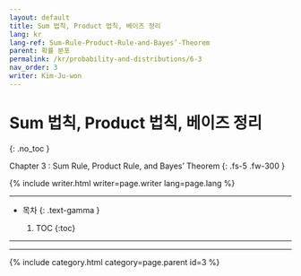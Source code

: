 ```yaml
---
layout: default
title: Sum 법칙, Product 법칙, 베이즈 정리 
lang: kr
lang-ref: Sum-Rule-Product-Rule-and-Bayes’-Theorem
parent: 확률 분포
permalink: /kr/probability-and-distributions/6-3
nav_order: 3
writer: Kim-Ju-won
---
```


# Sum 법칙, Product 법칙, 베이즈 정리
{: .no_toc }

Chapter 3 : Sum Rule, Product Rule, and Bayes’ Theorem
{: .fs-5 .fw-300 }


{% include writer.html writer=page.writer lang=page.lang %}

---

- 목차
    {: .text-gamma }

    1. TOC
    {:toc}

---

---
<!-- id = [page_num] -->
{% include category.html category=page.parent id=3 %}

```